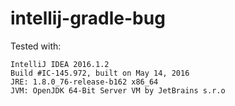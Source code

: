 # intellij-gradle-bug

Tested with: 

```
IntelliJ IDEA 2016.1.2
Build #IC-145.972, built on May 14, 2016
JRE: 1.8.0_76-release-b162 x86_64
JVM: OpenJDK 64-Bit Server VM by JetBrains s.r.o
```
